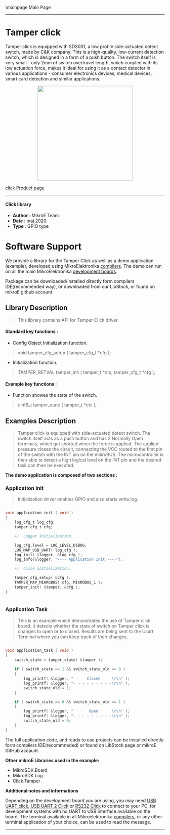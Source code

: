 \mainpage Main Page
 
---
# Tamper click

Tamper click is equipped with SDS001, a low profile side-actuated detect switch, made by C&K company. This is a high-quality, low-current detection switch, which is designed in a form of a push button. The switch itself is very small - only 2mm of switch overtravel length, which coupled with its low actuation force, makes it ideal for using it as a contact detector in various applications - consumer electronics devices, medical devices, smart card detection and similar applications.

<p align="center">
  <img src="https://download.mikroe.com/images/click_for_ide/tamper_click.png" height=300px>
</p>


[click Product page](<https://www.mikroe.com/tamper-click>)

---


#### Click library 

- **Author**        : MikroE Team
- **Date**          : maj 2020.
- **Type**          : GPIO type


# Software Support

We provide a library for the Tamper Click 
as well as a demo application (example), developed using MikroElektronika 
[compilers](https://shop.mikroe.com/compilers). 
The demo can run on all the main MikroElektronika [development boards](https://shop.mikroe.com/development-boards).

Package can be downloaded/installed directly form compilers IDE(recommended way), or downloaded from our LibStock, or found on mikroE github account. 

## Library Description

> This library contains API for Tamper Click driver.

#### Standard key functions :

- Config Object Initialization function.
> void tamper_cfg_setup ( tamper_cfg_t *cfg ); 
 
- Initialization function.
> TAMPER_RETVAL tamper_init ( tamper_t *ctx, tamper_cfg_t *cfg );


#### Example key functions :

- Function showes the state of the switch.
> uint8_t tamper_state ( tamper_t *ctx );

## Examples Description

> Tamper click is equipped with side-actuated detect switch. The switch itself acts as 
> a push button and has 2 Normally Open terminals, which get shorted when the force is applied. 
> The applied pressure closes the circuit, connecting the VCC routed to the first pin 
> of the switch with the INT pin on the mikroBUS. The microcontroller is then able to detect 
> a high logical level on the INT pin and the desired task can then be executed.

**The demo application is composed of two sections :**

### Application Init 

> Initialization driver enables GPIO and also starts write log.

```c

void application_init ( void )
{
    log_cfg_t log_cfg;
    tamper_cfg_t cfg;

    //  Logger initialization.

    log_cfg.level = LOG_LEVEL_DEBUG;
    LOG_MAP_USB_UART( log_cfg );
    log_init( &logger, &log_cfg );
    log_info(&logger, "---- Application Init ----");

    //  Click initialization.

    tamper_cfg_setup( &cfg );
    TAMPER_MAP_MIKROBUS( cfg, MIKROBUS_1 );
    tamper_init( &tamper, &cfg );
}
  
```

### Application Task

> This is an example which demonstrates the use of Tamper click board.
> It detects whether the state of switch on Tamper click is changes to open or to closed.
> Results are being sent to the Usart Terminal where you can keep track of their changes.

```c

void application_task ( void )
{
    switch_state = tamper_state( &tamper );
    
    if ( switch_state == 1 && switch_state_old == 0 )
    {
        log_printf( &logger, "      Closed     \r\n" );
        log_printf( &logger, "- - - - - - - - -\r\n" );
        switch_state_old = 1;
    }

    if ( switch_state == 0 && switch_state_old == 1 )
    {
        log_printf( &logger, "       Open      \r\n" );
        log_printf( &logger, "- - - - - - - - -\r\n" );
        switch_state_old = 0;
    }
}  

```


The full application code, and ready to use projects can be  installed directly form compilers IDE(recommneded) or found on LibStock page or mikroE GitHub accaunt.

**Other mikroE Libraries used in the example:** 

- MikroSDK.Board
- MikroSDK.Log
- Click.Tamper

**Additional notes and informations**

Depending on the development board you are using, you may need 
[USB UART click](https://shop.mikroe.com/usb-uart-click), 
[USB UART 2 Click](https://shop.mikroe.com/usb-uart-2-click) or 
[RS232 Click](https://shop.mikroe.com/rs232-click) to connect to your PC, for 
development systems with no UART to USB interface available on the board. The 
terminal available in all Mikroelektronika 
[compilers](https://shop.mikroe.com/compilers), or any other terminal application 
of your choice, can be used to read the message.



---
